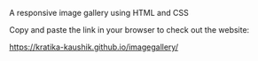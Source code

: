 A responsive image gallery using HTML and CSS

Copy and paste the link in your browser to check out the website:

https://kratika-kaushik.github.io/imagegallery/
